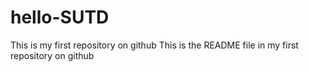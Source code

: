 # hello-SUTD
This is my first repository on github
This is the README file in my first repository on github
